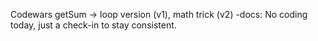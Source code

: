Codewars getSum → loop version (v1), math trick (v2)
-docs: No coding today, just a check-in to stay consistent.
